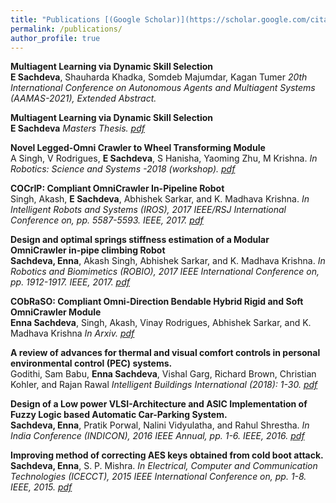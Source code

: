 ```yaml
---
title: "Publications [(Google Scholar)](https://scholar.google.com/citations?user=QIZZA0oAAAAJhl=enoi=ao)"
permalink: /publications/
author_profile: true
---
```


<b> Multiagent Learning via Dynamic Skill Selection </b> <br>
<b>E Sachdeva</b>, Shauharda Khadka, Somdeb Majumdar, Kagan Tumer
<i>20th International Conference on Autonomous Agents and Multiagent Systems (AAMAS-2021), Extended Abstract. </i>

<b> Multiagent Learning via Dynamic Skill Selection </b> <br>
<b>E Sachdeva</b>
<i>Masters Thesis. [pdf](https://ir.library.oregonstate.edu/concern/graduate_thesis_or_dissertations/44558m99c?locale=en) </i>

<b> Novel Legged-Omni Crawler to Wheel Transforming Module </b> <br>
A Singh, V Rodrigues, <b>E Sachdeva</b>, S Hanisha, Yaoming Zhu, M Krishna.
<i>In Robotics: Science and Systems -2018 (workshop). [pdf](https://arxiv.org/pdf/1806.00765.pdf) </i>

<b>COCrIP: Compliant OmniCrawler In-Pipeline Robot</b> <br>
Singh, Akash, <b>E Sachdeva</b>, Abhishek Sarkar, and K. Madhava Krishna. <i> In Intelligent Robots and Systems (IROS), 2017 IEEE/RSJ International Conference on, pp. 5587-5593. IEEE, 2017. [pdf](https://ieeexplore.ieee.org/document/8206446) </i>

<b>Design and optimal springs stiffness estimation of a Modular OmniCrawler in-pipe climbing Robot </b> <br> <b>Sachdeva, Enna</b>, Akash Singh, Abhishek Sarkar, and K. Madhava Krishna. <i> In Robotics and Biomimetics (ROBIO), 2017 IEEE International Conference on, pp. 1912-1917. IEEE, 2017. [pdf](https://ieeexplore.ieee.org/document/8324698)</i>

<b>CObRaSO: Compliant Omni-Direction Bendable Hybrid Rigid and Soft OmniCrawler Module</b> <br> <b>Enna Sachdeva</b>, Singh, Akash, Vinay Rodrigues, Abhishek Sarkar, and K. Madhava Krishna
<i>In Arxiv. [pdf](https://arxiv.org/abs/1709.10452) </i>

<b>A review of advances for thermal and visual comfort controls in personal environmental control (PEC) systems. </b><br>
Godithi, Sam Babu, <b>Enna Sachdeva</b>, Vishal Garg, Richard Brown, Christian Kohler, and Rajan Rawal
<i>Intelligent Buildings International (2018): 1-30. [pdf](https://www.tandfonline.com/doi/abs/10.1080/17508975.2018.1543179)</i>


<b>Design of a Low power VLSI-Architecture and ASIC Implementation of Fuzzy Logic based Automatic Car-Parking System. </b><br>
<b>Sachdeva, Enna</b>, Pratik Porwal, Nalini Vidyulatha, and Rahul Shrestha. <i>In India Conference (INDICON), 2016 IEEE Annual, pp. 1-6. IEEE, 2016. [pdf](https://ieeexplore.ieee.org/document/7839149)</i>

<b>Improving method of correcting AES keys obtained from cold boot attack. </b><br>
<b>Sachdeva, Enna</b>, S. P. Mishra. <i>In Electrical, Computer and Communication Technologies (ICECCT), 2015 IEEE International Conference on, pp. 1-8. IEEE, 2015. [pdf](https://ieeexplore.ieee.org/document/7226024)</i>




